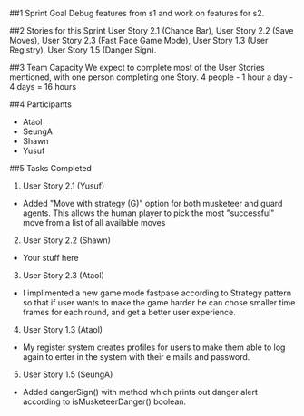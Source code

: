##1 Sprint Goal 
Debug features from s1 and work on features for s2.


##2 Stories for this Sprint
User Story 2.1 (Chance Bar), User Story 2.2 (Save Moves), User Story 2.3 (Fast Pace Game Mode), User Story 1.3 (User Registry), User Story 1.5 (Danger Sign).


##3 Team Capacity
We expect to complete most of the User Stories mentioned, with one person completing one Story.
4 people - 1 hour a day - 4 days = 16 hours


##4 Participants
- Ataol
- SeungA
- Shawn
- Yusuf


##5 Tasks Completed
  1. User Story 2.1 (Yusuf)
  - Added "Move with strategy (G)" option for both musketeer and guard agents. This allows the human player to pick the most "successful" move from a list of all available moves
  
  2. User Story 2.2 (Shawn)
  - Your stuff here
  
  3. User Story 2.3 (Ataol)
  - I implimented a new game mode fastpase according to Strategy pattern so that if user wants to make the game harder he can chose smaller time frames for each round, and get a better user experience.
  
  4. User Story 1.3 (Ataol)
  - My register system creates profiles for users to make them able to log again to enter in the system with their e mails and password. 
  
  5. User Story 1.5 (SeungA)
  - Added dangerSign() with method which prints out danger alert according to isMusketeerDanger() boolean.
